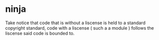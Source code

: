 # ninja
Take notice that code that is without a liscense is held to a standard copyright standard, code with a liscense ( such a a module ) follows the liscense said code is bounded to.

